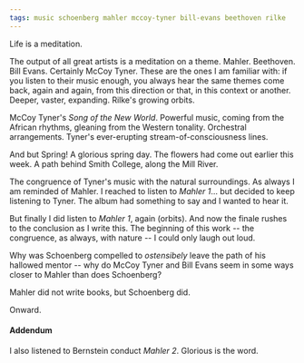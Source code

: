 ```yaml
---
tags: music schoenberg mahler mccoy-tyner bill-evans beethoven rilke
---
```


Life is a meditation.

The output of all great artists is a meditation on a theme. Mahler. Beethoven. Bill Evans. Certainly McCoy Tyner. These are the ones I am familiar with: if you listen to their music enough, you always hear the same themes come back, again and again, from this direction or that, in this context or another. Deeper, vaster, expanding. Rilke's growing orbits.

McCoy Tyner's _Song of the New World_. Powerful music, coming from the African rhythms, gleaning from the Western tonality. Orchestral arrangements. Tyner's ever-erupting stream-of-consciousness lines.

And but Spring! A glorious spring day. The flowers had come out earlier this week. A path behind Smith College, along the Mill River.

The congruence of Tyner's music with the natural surroundings. As always I am reminded of Mahler. I reached to listen to _Mahler 1_... but decided to keep listening to Tyner. The album had something to say and I wanted to hear it.

But finally I did listen to _Mahler 1_, again (orbits). And now the finale rushes to the conclusion as I write this. The beginning of this work -- the congruence, as always, with nature -- I could only laugh out loud.

Why was Schoenberg compelled to _ostensibely_ leave the path of his hallowed mentor -- why do McCoy Tyner and Bill Evans seem in some ways closer to Mahler than does Schoenberg?

Mahler did not write books, but Schoenberg did.

Onward.

#### Addendum

I also listened to Bernstein conduct _Mahler 2_. Glorious is the word.
